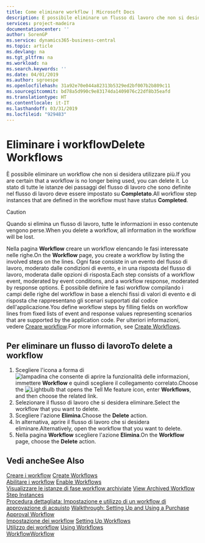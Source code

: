 ```yaml
---
title: Come eliminare workflow | Microsoft Docs
description: È possibile eliminare un flusso di lavoro che non si desidera utilizzare più. Lo stato di tutte le istanze dei passaggi del flusso di lavoro che sono definite nel flusso di lavoro deve essere impostato su **Completato**.
services: project-madeira
documentationcenter: ''
author: SorenGP
ms.service: dynamics365-business-central
ms.topic: article
ms.devlang: na
ms.tgt_pltfrm: na
ms.workload: na
ms.search.keywords: ''
ms.date: 04/01/2019
ms.author: sgroespe
ms.openlocfilehash: 31a92e70e044a82313b5329ed2bf007b2b809c11
ms.sourcegitcommit: bd78a5d990c9e83174da1409076c22df8b35eafd
ms.translationtype: HT
ms.contentlocale: it-IT
ms.lasthandoff: 03/31/2019
ms.locfileid: "929483"
---
```

# <a name="delete-workflows"></a><span data-ttu-id="bf22b-104">Eliminare i workflow</span><span class="sxs-lookup"><span data-stu-id="bf22b-104">Delete Workflows</span></span>
<span data-ttu-id="bf22b-105">È possibile eliminare un workflow che non si desidera utilizzare più.</span><span class="sxs-lookup"><span data-stu-id="bf22b-105">If you are certain that a workflow is no longer being used, you can delete it.</span></span> <span data-ttu-id="bf22b-106">Lo stato di tutte le istanze dei passaggi del flusso di lavoro che sono definite nel flusso di lavoro deve essere impostato su **Completato**.</span><span class="sxs-lookup"><span data-stu-id="bf22b-106">All workflow step instances that are defined in the workflow must have status **Completed**.</span></span>  

> [!CAUTION]  
>  <span data-ttu-id="bf22b-107">Quando si elimina un flusso di lavoro, tutte le informazioni in esso contenute vengono perse.</span><span class="sxs-lookup"><span data-stu-id="bf22b-107">When you delete a workflow, all information in the workflow will be lost.</span></span>  

 <span data-ttu-id="bf22b-108">Nella pagina **Workflow** creare un workflow elencando le fasi interessate nelle righe.</span><span class="sxs-lookup"><span data-stu-id="bf22b-108">On the **Workflow** page, you create a workflow by listing the involved steps on the lines.</span></span> <span data-ttu-id="bf22b-109">Ogni fase consiste in un evento del flusso di lavoro, moderato dalle condizioni di evento, e in una risposta del flusso di lavoro, moderata dalle opzioni di risposta.</span><span class="sxs-lookup"><span data-stu-id="bf22b-109">Each step consists of a workflow event, moderated by event conditions, and a workflow response, moderated by response options.</span></span> <span data-ttu-id="bf22b-110">È possibile definire le fasi workflow compilando i campi delle righe del workflow in base a elenchi fissi di valori di evento e di risposta che rappresentano gli scenari supportati dal codice dell'applicazione.</span><span class="sxs-lookup"><span data-stu-id="bf22b-110">You define workflow steps by filling fields on workflow lines from fixed lists of event and response values representing scenarios that are supported by the application code.</span></span> <span data-ttu-id="bf22b-111">Per ulteriori informazioni, vedere [Creare workflow](across-how-to-create-workflows.md).</span><span class="sxs-lookup"><span data-stu-id="bf22b-111">For more information, see [Create Workflows](across-how-to-create-workflows.md).</span></span>  

## <a name="to-delete-a-workflow"></a><span data-ttu-id="bf22b-112">Per eliminare un flusso di lavoro</span><span class="sxs-lookup"><span data-stu-id="bf22b-112">To delete a workflow</span></span>  
1.  <span data-ttu-id="bf22b-113">Scegliere l'icona a forma di ![lampadina che consente di aprire la funzionalità delle informazioni](media/ui-search/search_small.png "Informazioni sull'operazione che si desidera eseguire"), immettere **Workflow** e quindi scegliere il collegamento correlato.</span><span class="sxs-lookup"><span data-stu-id="bf22b-113">Choose the ![Lightbulb that opens the Tell Me feature](media/ui-search/search_small.png "Tell me what you want to do") icon, enter **Workflows**, and then choose the related link.</span></span>  
2.  <span data-ttu-id="bf22b-114">Selezionare il flusso di lavoro che si desidera eliminare.</span><span class="sxs-lookup"><span data-stu-id="bf22b-114">Select the workflow that you want to delete.</span></span>  
3.  <span data-ttu-id="bf22b-115">Scegliere l'azione **Elimina**.</span><span class="sxs-lookup"><span data-stu-id="bf22b-115">Choose the **Delete** action.</span></span>  
4.  <span data-ttu-id="bf22b-116">In alternativa, aprire il flusso di lavoro che si desidera eliminare.</span><span class="sxs-lookup"><span data-stu-id="bf22b-116">Alternatively, open the workflow that you want to delete.</span></span>  
5.  <span data-ttu-id="bf22b-117">Nella pagina **Workflow** scegliere l'azione **Elimina**.</span><span class="sxs-lookup"><span data-stu-id="bf22b-117">On the **Workflow** page, choose the **Delete** action.</span></span>  

## <a name="see-also"></a><span data-ttu-id="bf22b-118">Vedi anche</span><span class="sxs-lookup"><span data-stu-id="bf22b-118">See Also</span></span>  
 <span data-ttu-id="bf22b-119">[Creare i workflow](across-how-to-create-workflows.md) </span><span class="sxs-lookup"><span data-stu-id="bf22b-119">[Create Workflows](across-how-to-create-workflows.md) </span></span>  
 <span data-ttu-id="bf22b-120">[Abilitare i workflow](across-how-to-enable-workflows.md) </span><span class="sxs-lookup"><span data-stu-id="bf22b-120">[Enable Workflows](across-how-to-enable-workflows.md) </span></span>  
 <span data-ttu-id="bf22b-121">[Visualizzare le istanze di fase workflow archiviate](across-how-to-view-archived-workflow-step-instances.md) </span><span class="sxs-lookup"><span data-stu-id="bf22b-121">[View Archived Workflow Step Instances](across-how-to-view-archived-workflow-step-instances.md) </span></span>  
 <span data-ttu-id="bf22b-122">[Procedura dettagliata: Impostazione e utilizzo di un workflow di approvazione di acquisto](walkthrough-setting-up-and-using-a-purchase-approval-workflow.md) </span><span class="sxs-lookup"><span data-stu-id="bf22b-122">[Walkthrough: Setting Up and Using a Purchase Approval Workflow](walkthrough-setting-up-and-using-a-purchase-approval-workflow.md) </span></span>  
 <span data-ttu-id="bf22b-123">[Impostazione dei workflow](across-set-up-workflows.md) </span><span class="sxs-lookup"><span data-stu-id="bf22b-123">[Setting Up Workflows](across-set-up-workflows.md) </span></span>  
 <span data-ttu-id="bf22b-124">[Utilizzo dei workflow](across-use-workflows.md) </span><span class="sxs-lookup"><span data-stu-id="bf22b-124">[Using Workflows](across-use-workflows.md) </span></span>  
 [<span data-ttu-id="bf22b-125">Workflow</span><span class="sxs-lookup"><span data-stu-id="bf22b-125">Workflow</span></span>](across-workflow.md)   
